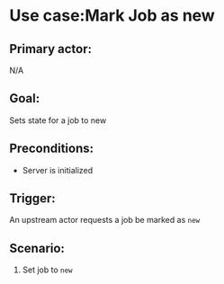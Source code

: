 # Use case:Mark Job as new

## Primary actor:

N/A

## Goal:

Sets state for a job to new

## Preconditions:

* Server is initialized

## Trigger:

An upstream actor requests a job be marked as `new`

## Scenario:

1) Set job to `new`
